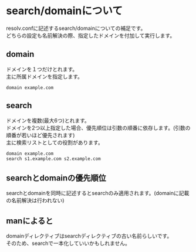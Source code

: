 # search/domainについて
resolv.confに記述するsearch/domainについての補足です。  
どちらの設定も名前解決の際、指定したドメインを付加して実行します。
## domain
ドメインを１つだけとれます。  
主に所属ドメインを指定します。
```
domain example.com
```

## search
ドメインを複数(最大6つ)とれます。  
ドメインを2つ以上指定した場合、優先順位は引数の順番に依存します。(引数の順番が若いほど優先されます)  
主に検索リストとしての役割があります。
```
domain example.com
search s1.example.com s2.example.com
```

## searchとdomainの優先順位
searchとdomainを同時に記述するとsearchのみ適用されます。(domainに記載の名前解決は行われない)

## manによると
domainディレクティブはsearchディレクティブの古い名前らしいです。  
そのため、searchで一本化していいかもしれません。

